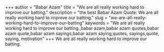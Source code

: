 +++
author = "Babar Azam"
title = "We are all really working hard to improve our batting."
description = "the best Babar Azam Quote: We are all really working hard to improve our batting."
slug = "we-are-all-really-working-hard-to-improve-our-batting"
keywords = "We are all really working hard to improve our batting.,babar azam,babar azam quotes,babar azam quote,babar azam sayings,babar azam saying,quotes, sayings,quote, saying, motivation"
+++
We are all really working hard to improve our batting.
